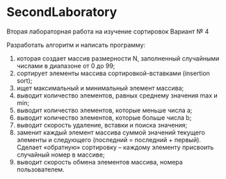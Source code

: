 # SecondLaboratory
Вторая лабораторная работа на изучение сортировок
Вариант № 4

Разработать алгоритм и написать программу:

1)	которая создает массив размерности N, заполненный случайными числами в диапазоне от 0 до 99; 
2)	сортирует элементы массива сортировкой-вставками (insertion sort); 
3)	ищет максимальный и минимальный элемент массива;
4)	выводит количество элементов, равных среднему значения max и min;
5)	выводит количество элементов, которые меньше числа a;
6)	выводит количество элементов, которые больше числа b;
7)	выводит скорость удаление, вставки и поиска значения;
8)  заменит каждый элемент массива суммой значений текущего элементы и следующего (последний = последний + первый). Сделает «обратную» сортировку – каждому элементу присвоить случайный номер в массиве;
9)	выводит скорость обмена элементов массива, номера пользователем. 

